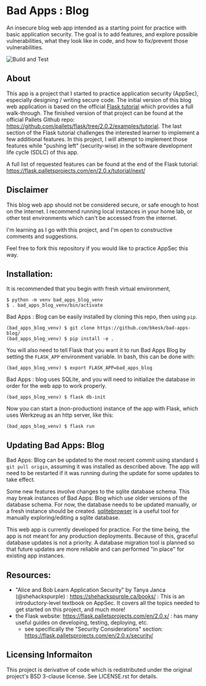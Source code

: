 # Bad Apps : Blog
An insecure blog web app intended as a starting point for practice with basic application security.
The goal is to add features, and explore possible vulnerabilities, what they look like in code, and how 
to fix/prevent those vulnerabilities.

![Build and Test](https://github.com/bkesk/bad-apps-blog/actions/workflows/python-app.yml/badge.svg)

## About
This app is a project that I started to practice application security (AppSec),
especially designing / writing secure code.
The initial version of this blog web application is based on the official 
[Flask tutorial](https://flask.palletsprojects.com/en/2.0.x/tutorial/)
which provides a full walk-through. The finished version of that project can
be found at the official Pallets Github repo: https://github.com/pallets/flask/tree/2.0.2/examples/tutorial.
The last section of the Flask tutorial challenges the interested learner to implement a few 
additional features. In this project, I will attempt to implement
those features while "pushing left" (security-wise) in the software 
development life cycle (SDLC) of this app.

A full list of requested features can be found at the end of the Flask tutorial: https://flask.palletsprojects.com/en/2.0.x/tutorial/next/

## Disclaimer

This blog web app should not be considered secure, or safe enough to host on the internet.
I recommend running local instances in your home lab, or other test environments which can't 
be accessed from the internet.

I'm learning as I go with this project, and I'm open to constructive comments and suggestions.

Feel free to fork this repository if you would like to practice AppSec this way.

## Installation:

It is recommended that you begin with fresh virtual environment,

```
$ python -m venv bad_apps_blog_venv
$ . bad_apps_blog_venv/bin/activate
```

Bad Apps : Blog can be easily installed by cloning this repo, then using `pip`. 
```
(bad_apps_blog_venv) $ git clone https://github.com/bkesk/bad-apps-blog/
(bad_apps_blog_venv) $ pip install -e .
```

You will also need to tell Flask that you want it to run Bad Apps Blog by setting the `FLASK_APP` 
environment variable. In bash, this can be done with:

```
(bad_apps_blog_venv) $ export FLASK_APP=bad_apps_blog
```

Bad Apps : blog uses SQLite, and you will need to initialize the database in order for the web app
to work properly.

```
(bad_apps_blog_venv) $ flask db-init
```

Now you can start a (non-production) instance of the app with Flask, which uses Werkzeug as an http server, like this:

```
(bad_apps_blog_venv) $ flask run
```

## Updating Bad Apps: Blog

Bad Apps: Blog can be updated to the most recent commit using standard `$ git pull origin`, assuming it was installed as described above.
The app will need to be restarted if it was running during the update for some updates to take effect.

Some new features involve changes to the sqlite database schema.
This may break instances of Bad Apps: Blog which use older versions of the database schema.
For now, the database needs to be updated manually, or a fresh instance should be created.
[sqlitebrowser](https://sqlitebrowser.org/) is a useful tool for manually exploring/editing a sqlite database.

This web app is currently developed for practice.
For the time being, the app is not meant for any production deployments.
Because of this, graceful database updates is not a priority.
A database migration tool is planned so that future updates are more reliable and can performed "in place" for existing app instances.

## Resources:

- "Alice and Bob Learn Application Security" by Tanya Janca (@shehackspurple) : https://shehackspurple.ca/books/ : This is an introductory-level textbook on AppSec. It covers all the topics needed to get started on this project, and much more!
- the Flask website: https://flask.palletsprojects.com/en/2.0.x/ : has many useful guides on developing, testing, deploying, etc.
  - see specifically the "Security Considerations" section: https://flask.palletsprojects.com/en/2.0.x/security/

## Licensing Informaiton

This project is derivative of code which is redistributed under the original project's BSD 3-clause license. See LICENSE.rst for details.

